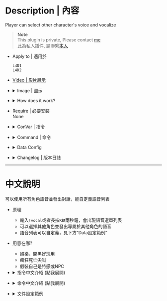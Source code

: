 # Description | 內容
Player can select other character's voice and vocalize

> __Note__ <br/>
This plugin is private, Please contact [me](/#私人插件列表-private-plugins-list)<br/>
此為私人插件, 請聯繫[本人](/#私人插件列表-private-plugins-list)

* Apply to | 適用於
	```
	L4D1
	L4D2
	```

* [Video | 影片展示](https://youtu.be/EVW_neSFDLg)

* <details><summary>Image | 圖示</summary>

	<br/>![l4d_character_vocalize_select_1](image/l4d_character_vocalize_select_1.jpg)
	* All characters' vocalize menu (Custom) - 所有角色的語音 (可自定義)
	<br/>![l4d_character_vocalize_select_2](image/l4d_character_vocalize_select_2.jpg)
	<br/>![l4d_character_vocalize_select_3](image/l4d_character_vocalize_select_3.jpg)
	<br/>![l4d_character_vocalize_select_4](image/l4d_character_vocalize_select_4.jpg)
</details>

* <details><summary>How does it work?</summary>

	* Type ```!vocal``` -> choose any sound to vocalize -> Have Fun!
</details>

* Require | 必要安裝
<br/>None

* <details><summary>ConVar | 指令</summary>

	* cfg/sourcemod/l4d_character_vocalize_select.cfg
		```php
		// 0=Plugin off, 1=Plugin on.
		l4d_character_vocalize_select_enable "1"

		// How message displays when playe selects vocalize. (0: Disable, 1:In chat, 2: In Hint Box, 3: In center text)
		l4d_character_vocalize_select_announce_type "1"

		// Cold Down Time in seconds a player can use menu again. (0=No Cold Down)
		l4d_character_vocalize_select_cooldown_time "0.5"

		// Hold Reload button for at least X seconds to open menu. (-1=Disable button)
		l4d_character_vocalize_select_button_press "2.0"

		// If 1, player can only select his own character
		l4d_character_vocalize_select_model_only "0"
		```
</details>

* <details><summary>Command | 命令</summary>

	* **Open vocalize menu**
		```php
		sm_vocal
		```
</details>

* <details><summary>Data Config</summary>

	* [data/l4d_character_vocalize_select.cfg](data/l4d_character_vocalize_select.cfg)
		> Manual in this file, click for more details...
</details>

* <details><summary>Changelog | 版本日誌</summary>

	* v1.1 (2024-8-19)
		* Add Infeced/NPC/Custom
		* Update menu
		* Update data
		* Update cvars

	* v1.0 (2023-4-6)
	    * Initial Release
</details>

- - - -
# 中文說明
可以使用所有角色語音並發出對話，能自定義語音列表

* 原理
	* 輸入```!vocal```或者長按```R鍵```兩秒鐘，會出現語音選單列表
	* 可以選擇其他角色並發出專屬於其他角色的語音
	* 語音列表可以自定義，見下方“Data設定範例”

* 用意在哪?
	* 娛樂，開黑好玩用
	* 瘋狂死亡尖叫
	* 假裝自己是特感或NPC

* <details><summary>指令中文介紹 (點我展開)</summary>

	* cfg/sourcemod/l4d_character_vocalize_select.cfg
		```php
		// 0=關閉插件, 1=啟動插件
		l4d_character_vocalize_select_enable "1"

		// 玩家選擇語音的提示該如何顯示. (0: 不提示, 1: 聊天框, 2: 黑底白字框, 3: 螢幕正中間)
		l4d_character_vocalize_select_announce_type "1"

		// 語音冷卻時間 (0=無冷卻)
		l4d_character_vocalize_select_cooldown_time "0.5"

		// 長按R鍵出現語音選單列表的時間. (-1=關閉這項功能)
		l4d_character_vocalize_select_button_press "2.0"

		// 為1時, 玩家只能選擇自己的角色語音
		l4d_character_vocalize_select_model_only "0"
		```
</details>

* <details><summary>命令中文介紹 (點我展開)</summary>

	* **打開語音選單列表**
		```php
		sm_vocal
		```
</details>

* <details><summary>文件設定範例</summary>

	* [data/l4d_character_vocalize_select.cfg](data/l4d_character_vocalize_select.cfg)
		> 內有中文說明，可點擊查看
</details>
